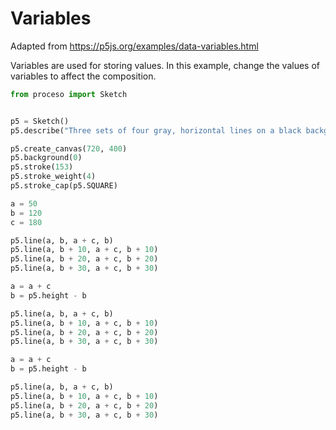 # Variables

Adapted from https://p5js.org/examples/data-variables.html

Variables are used for storing values. In this example, change the values of
variables to affect the composition. 

```python
from proceso import Sketch


p5 = Sketch()
p5.describe("Three sets of four gray, horizontal lines on a black background.")

p5.create_canvas(720, 400)
p5.background(0)
p5.stroke(153)
p5.stroke_weight(4)
p5.stroke_cap(p5.SQUARE)

a = 50
b = 120
c = 180

p5.line(a, b, a + c, b)
p5.line(a, b + 10, a + c, b + 10)
p5.line(a, b + 20, a + c, b + 20)
p5.line(a, b + 30, a + c, b + 30)

a = a + c
b = p5.height - b

p5.line(a, b, a + c, b)
p5.line(a, b + 10, a + c, b + 10)
p5.line(a, b + 20, a + c, b + 20)
p5.line(a, b + 30, a + c, b + 30)

a = a + c
b = p5.height - b

p5.line(a, b, a + c, b)
p5.line(a, b + 10, a + c, b + 10)
p5.line(a, b + 20, a + c, b + 20)
p5.line(a, b + 30, a + c, b + 30)
```
